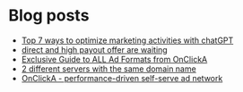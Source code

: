 # Blog posts
<!-- BLOG-POST-LIST:START -->
- [Top 7 ways to optimize marketing activities with chatGPT](https://afflift.com/f/threads/top-7-ways-to-optimize-marketing-activities-with-chatgpt.10319/)
- [direct and high payout offer are waiting](https://afflift.com/f/threads/direct-and-high-payout-offer-are-waiting.10318/)
- [Exclusive Guide to ALL Ad Formats from OnClickA](https://afflift.com/f/threads/exclusive-guide-to-all-ad-formats-from-onclicka.10317/)
- [2 different servers with the same domain name](https://afflift.com/f/threads/2-different-servers-with-the-same-domain-name.10314/)
- [OnClickA - performance-driven self-serve ad network](https://afflift.com/f/threads/onclicka-performance-driven-self-serve-ad-network.10316/)
<!-- BLOG-POST-LIST:END -->
